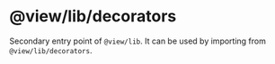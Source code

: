 # @view/lib/decorators

Secondary entry point of `@view/lib`. It can be used by importing from `@view/lib/decorators`.
